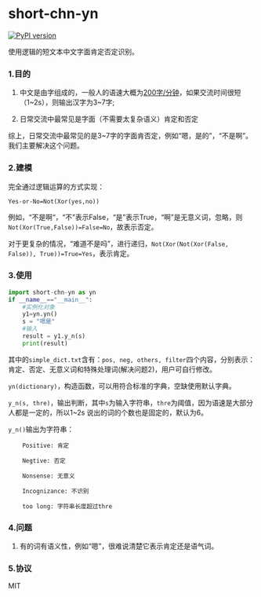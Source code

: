 # short-chn-yn

[![PyPI version](https://badge.fury.io/py/short-chn-yn.svg)](https://badge.fury.io/py/short-chn-yn)

使用逻辑的短文本中文字面肯定否定识别。

### 1.目的

1. 中文是由字组成的，一般人的语速大概为[200字/分钟](https://dwz.cn/V7nIMYzq)，如果交流时间很短（1~2s），则输出汉字为3~7字;

2. 日常交流中最常见是字面（不需要太复杂语义）肯定和否定

综上，日常交流中最常见的是3~7字的字面肯否定，例如“嗯，是的”，“不是啊”。我们主要解决这个问题。

### 2.建模

完全通过逻辑运算的方式实现：

`Yes-or-No=Not(Xor(yes,no))`

例如，“不是啊“，“不”表示False，“是”表示True，“啊”是无意义词，忽略，则`Not(Xor(True,False))=False=No`，故表示否定。

对于更复杂的情况，“难道不是吗”，进行递归，`Not(Xor(Not(Xor(False, False)), True))=True=Yes`，表示肯定。


### 3.使用

```python
import short-chn-yn as yn
if __name__=="__main__":
    #实例化对象
    y1=yn.yn()
    s = "嗯是"
    #输入
    result = y1.y_n(s)
    print(result)
```

其中的`simple_dict.txt`含有：`pos, neg, others, filter`四个内容，分别表示：肯定、否定、无意义词和特殊处理词(解决问题2)，用户可自行修改。

`yn(dictionary)`，构造函数，可以用符合标准的字典，空缺使用默认字典。

`y_n(s, thre)`，输出判断，其中`s`为输入字符串，`thre`为阈值，因为语速是大部分人都是一定的，所以1~2s 说出的词的个数也是固定的，默认为6。

`y_n()`输出为字符串：

```
    Positive: 肯定

​    Negtive: 否定

​    Nonsense: 无意义

​    Incognizance: 不识别

​    too long: 字符串长度超过thre
```

### 4.问题

1. 有的词有语义性，例如“嗯”，很难说清楚它表示肯定还是语气词。


### 5.协议

MIT

